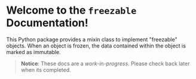 
# Welcome to the `freezable` Documentation!

This Python package provides a mixin class to implement "freezable" objects.
When an object is frozen, the data contained within the object is marked as
immutable.

> **Notice**: These docs are a *work-in-progress*. Please check back later when
    its completed. 
